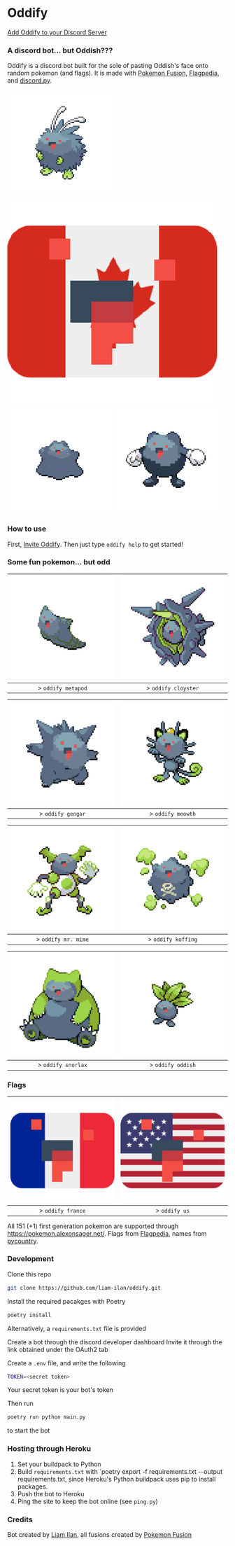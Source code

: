 # Oddify
[Add Oddify to your Discord Server](https://discord.com/api/oauth2/authorize?client_id=852342848174293022&permissions=268823632&scope=bot)

### A discord bot... but Oddish???
Oddify is a discord bot built for the sole of pasting Oddish's face onto random pokemon (and flags). It is made with [Pokemon Fusion](https://pokemon.alexonsager.net/), [Flagpedia](https://flagpedia.net/), and [discord.py](https://discordpy.readthedocs.io/en/stable/).

![Oddnat](./img/oddnat.png) ![Canada](./img/canada.png) 
![Oddto](./img/oddto.png) ![Oddwhirl](./img/oddwhirl.png) 

### How to use
First, [Invite Oddify](https://discord.com/api/oauth2/authorize?client_id=852342848174293022&permissions=268823632&scope=bot). Then just type `oddify help` to get started!

### Some fun pokemon... but odd
| ![Oddpod](./img/oddpod.png) | ![Oddster](./img/oddster.png) |
| :-------------------------: | :---------------------------: |
| > `oddify metapod`          | > `oddify cloyster`           |

| ![Oddgar](./img/oddgar.png) | ![Oddth](./img/oddth.png) |
| :-------------------------: | :-----------------------: |
| > `oddify gengar`           | > `oddify meowth`         |

| ![Oddmime](./img/oddmime.png) | ![Oddfing](./img/oddfing.png) |
| :---------------------------: | :---------------------------: |
| > `oddify mr. mime`           | > `oddify koffing`            |

| ![Oddlax](./img/oddlax.png) | ![Oddish](./img/oddish.png) |
| :-------------------------: | :-------------------------: |
| > `oddify snorlax`          | > `oddify oddish`           |

### Flags
| ![France](./img/france.png) | ![Oddster](./img/unitedstates.png) |
| :-------------------------: | :--------------------------------: |
| > `oddify france`           | > `oddify us`                      |

All 151 (+1) first generation pokemon are supported through https://pokemon.alexonsager.net/.
Flags from [Flagpedia](https://flagpedia.net/), names from [pycountry](https://pypi.org/project/pycountry/).

### Development
Clone this repo
``` bash
git clone https://github.com/liam-ilan/oddify.git
```

Install the required pacakges with Poetry
``` bash
poetry install
```
Alternatively, a `requirements.txt` file is provided

Create a bot through the discord developer dashboard
Invite it through the link obtained under the OAuth2 tab

Create a `.env` file, and write the following
``` bash
TOKEN=<secret token>
```
Your secret token is your bot's token

Then run
``` bash
poetry run python main.py
```
to start the bot

### Hosting through Heroku
1. Set your buildpack to Python
2. Build `requirements.txt` with `poetry export -f requirements.txt --output requirements.txt, since Heroku's Python buildpack uses pip to install packages.
3. Push the bot to Heroku
4. Ping the site to keep the bot online (see `ping.py`)

### Credits
Bot created by [Liam Ilan](liamilan.com), all fusions created by [Pokemon Fusion](https://pokemon.alexonsager.net/)